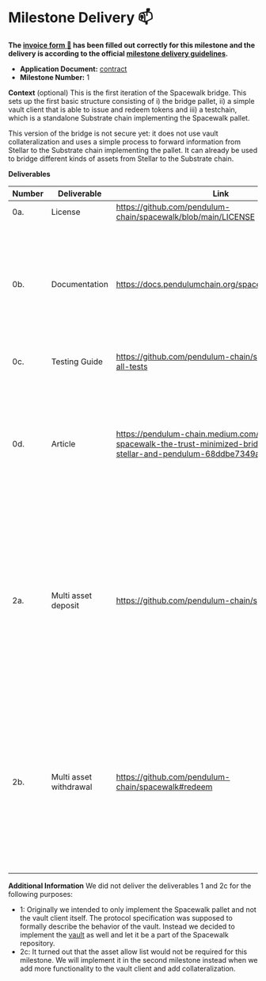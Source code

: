 # Milestone Delivery :mailbox:

**The [invoice form :pencil:](https://docs.google.com/forms/d/e/1FAIpQLSfmNYaoCgrxyhzgoKQ0ynQvnNRoTmgApz9NrMp-hd8mhIiO0A/viewform) has been filled out correctly for this milestone and the delivery is according to the official [milestone delivery guidelines](https://github.com/w3f/Grants-Program/blob/master/docs/milestone-deliverables-guidelines.md).**

- **Application Document:** [contract](https://github.com/w3f/Grants-Program/blob/master/applications/spacewalk-bridge.md)
- **Milestone Number:** 1

**Context** (optional)
This is the first iteration of the Spacewalk bridge. This sets up the first basic structure consisting of i) the bridge pallet, ii) a simple vault client that is able to issue and redeem tokens and iii) a testchain, which is a standalone Substrate chain implementing the Spacewalk pallet.

This version of the bridge is not secure yet: it does not use vault collateralization and uses a simple process to forward information from Stellar to the Substrate chain implementing the pallet.
It can already be used to bridge different kinds of assets from Stellar to the Substrate chain.

**Deliverables**

| Number | Deliverable            | Link                                                                                                                         | Notes                                                                                                                                                                                                     |
| ------ | ---------------------- | ---------------------------------------------------------------------------------------------------------------------------- | --------------------------------------------------------------------------------------------------------------------------------------------------------------------------------------------------------- |
| 0a.    | License                | https://github.com/pendulum-chain/spacewalk/blob/main/LICENSE                                                                | -                                                                                                                                                                                                         |
| 0b.    | Documentation          | https://docs.pendulumchain.org/spacewalk/introduction                                                                        | A basic tutorial that explains how a user can employ the bridge pallet and the Spacewalk protocol to build a working bridge.                                                                              |
| 0c.    | Testing Guide          | https://github.com/pendulum-chain/spacewalk#run-all-tests                                                                    | Run a complete suit of unit tests                                                                                                                                                                         |
| 0d.    | Article                | https://pendulum-chain.medium.com/introducing-spacewalk-the-trust-minimized-bridge-between-stellar-and-pendulum-68ddbe7349a0 | This article explains how we extend interBTC to support multiple Stellar assets and provides an overview of the upcoming milestones of the protocol.                                                      |
| 2a.    | Multi asset deposit    | https://github.com/pendulum-chain/spacewalk#issue                                                                            | We refer to "deposit" as "issue" now (using the wording of interBTC). The link directs to a summary of the code implementing the issue. It is spread over the vault client and the spacewalk pallet.      |
| 2b.    | Multi asset withdrawal | https://github.com/pendulum-chain/spacewalk#redeem                                                                           | We refer to "withdrawal" as "redeem" now (using the wording of interBTC). The link directs to a summary of the code implementing the redeem. It is spread over the vault client and the spacewalk pallet. |

**Additional Information**
We did not deliver the deliverables 1 and 2c for the following purposes:

- 1: Originally we intended to only implement the Spacewalk pallet and not the vault client itself. The protocol specification was supposed to formally describe the behavior of the vault. Instead we decided to implement the [vault](https://github.com/pendulum-chain/spacewalk/tree/main/clients/vault) as well and let it be a part of the Spacewalk repository.
- 2c: It turned out that the asset allow list would not be required for this milestone. We will implement it in the second milestone instead when we add more functionality to the vault client and add collateralization.
